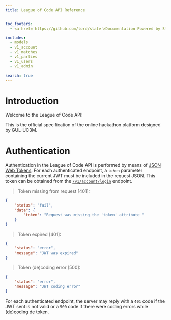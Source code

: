 ```yaml
---
title: League of Code API Reference


toc_footers:
  - <a href='https://github.com/lord/slate'>Documentation Powered by Slate</a>

includes:
  - models 
  - v1_account
  - v1_matches
  - v1_parties
  - v1_users
  - v1_admin

search: true
---
```


# Introduction

Welcome to the League of Code API!

This is the official specification of the online hackathon platform designed
by GUL-UC3M.

# Authentication

Authentication in the League of Code API is performed by means of [JSON Web
Tokens](https://jwt.io/). For each authenticated endpoint, a `token` parameter
containing the current JWT must be included in the request JSON. This token
can be obtained from the [`/v1/account/login`](#login) endpoint.

> Token missing from request [401]:

```json
{
    "status": "fail",
    "data": {
        "token": "Request was missing the 'token' attribute "
    }
}
```

> Token expired [401]:

```json
{
    "status": "error",
    "message": "JWT was expired"
}
```

> Token (de)coding error [500]:

```json
{
    "status": "error",
    "message": "JWT coding error"
}
```

For each authenticated endpoint, the server may reply with a `401` code if the
JWT sent is not valid or a `500` code if there were coding errors while
(de)coding de token.
